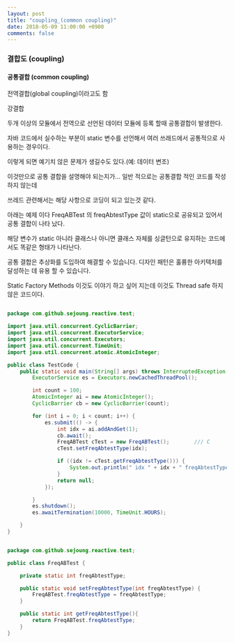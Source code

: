 ```yaml
---
layout: post
title: "coupling_(common coupling)"
date: 2018-05-09 11:00:00 +0900
comments: false
---
```


### 결합도 (coupling)

#### 공통결합 (common coupling) 

전역결합(global coupling)이라고도 함

강결합 

두개 이상의 모듈에서 전역으로 선언된 데이터 모듈에 등록 할때 공통결합이 발생한다.

자바 코드에서 실수하는 부분이 static 변수를 선언해서 여러 쓰래드에서 공통적으로 사용하는 경우이다.

이렇게 되면 예기치 않은 문제가 생길수도 있다.(예: 데이터 변조)

이것만으로 공통 결합을 설명해야 되는지가... 일반 적으로는 공통결합 적인 코드를 작성하지 않는데 

쓰레드 관련해서는 해당 사항으로 코딩이 되고 있는것 같다. 

아래는 예제 이다 FreqABTest 의 freqAbtestType 값이 static으로 공유되고 있어서 공통 결합이 나타 났다.

해당 변수가 static 아니라 클래스나 아니면 클래스 자체를 싱글턴으로 유지하는 코드에서도 똑같은 형태가 나타난다.

공통 결합은 추상화를 도입하여 해결할 수 있습니다. 디자인 패턴은 훌륭한 아키텍처를 달성하는 데 유용 할 수 있습니다.

Static Factory Methods 이것도 이야기 하고 싶어 지는데 이것도 Thread safe 하지 않은 코드이다.
 
```java

package com.github.sejoung.reactive.test;

import java.util.concurrent.CyclicBarrier;
import java.util.concurrent.ExecutorService;
import java.util.concurrent.Executors;
import java.util.concurrent.TimeUnit;
import java.util.concurrent.atomic.AtomicInteger;

public class TestCode {
    public static void main(String[] args) throws InterruptedException {
        ExecutorService es = Executors.newCachedThreadPool();

        int count = 100;
        AtomicInteger ai = new AtomicInteger();
        CyclicBarrier cb = new CyclicBarrier(count);

        for (int i = 0; i < count; i++) {
            es.submit(() -> {
                int idx = ai.addAndGet(1);
                cb.await();
                FreqABTest cTest = new FreqABTest();        /// C
                cTest.setFreqAbtestType(idx);

                if ((idx != cTest.getFreqAbtestType())) {
                    System.out.println(" idx " + idx + " freqAbtestType " + cTest.getFreqAbtestType());
                }
                return null;
            });

        }
        es.shutdown();
        es.awaitTermination(10000, TimeUnit.HOURS);

    }
}

```

```java

package com.github.sejoung.reactive.test;

public class FreqABTest {

    private static int freqAbtestType;

    public static void setFreqAbtestType(int freqAbtestType) {
        FreqABTest.freqAbtestType = freqAbtestType;
    }

    public static int getFreqAbtestType(){
        return FreqABTest.freqAbtestType;
    }
}

```